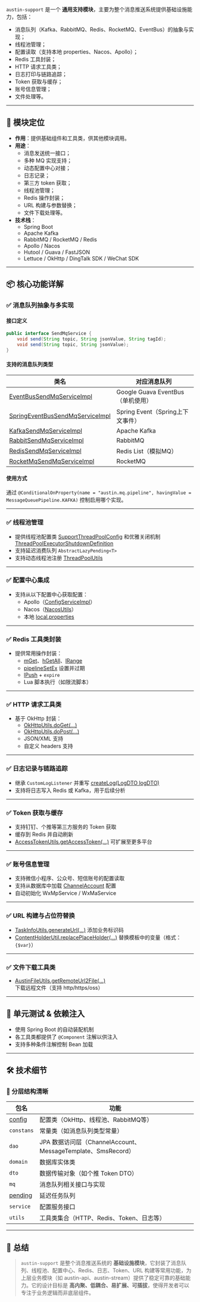 `austin-support` 是一个 **通用支持模块**，主要为整个消息推送系统提供基础设施能力，包括：

- 消息队列（Kafka、RabbitMQ、Redis、RocketMQ、EventBus）的抽象与实现；
- 线程池管理；
- 配置读取（支持本地 properties、Nacos、Apollo）；
- Redis 工具封装；
- HTTP 请求工具类；
- 日志打印与链路追踪；
- Token 获取与缓存；
- 账号信息管理；
- 文件处理等。

---

## 🧩 模块定位

- **作用**：提供基础组件和工具类，供其他模块调用。
- **用途**：
    - 消息发送统一接口；
    - 多种 MQ 实现支持；
    - 动态配置中心对接；
    - 日志记录；
    - 第三方 token 获取；
    - 线程池管理；
    - Redis 操作封装；
    - URL 构建与参数替换；
    - 文件下载处理等。
- **技术栈**：
    - Spring Boot
    - Apache Kafka
    - RabbitMQ / RocketMQ / Redis
    - Apollo / Nacos
    - Hutool / Guava / FastJSON
    - Lettuce / OkHttp / DingTalk SDK / WeChat SDK

---

## 📦 核心功能详解

### ✅ 消息队列抽象与多实现

#### 接口定义

```java
public interface SendMqService {
    void send(String topic, String jsonValue, String tagId);
    void send(String topic, String jsonValue);
}
```


#### 支持的消息队列类型

| 类名 | 对应消息队列 |
|------|----------------|
| [EventBusSendMqServiceImpl](file://D:\Code\Project\Message-Push\Austin\austin-support\src\main\java\com\java3y\austin\support\mq\eventbus\EventBusSendMqServiceImpl.java#L19-L53) | Google Guava EventBus（单机使用） |
| [SpringEventBusSendMqServiceImpl](file://D:\Code\Project\Message-Push\Austin\austin-support\src\main\java\com\java3y\austin\support\mq\springeventbus\SpringEventBusSendMqServiceImpl.java#L16-L36) | Spring Event（Spring上下文事件） |
| [KafkaSendMqServiceImpl](file://D:\Code\Project\Message-Push\Austin\austin-support\src\main\java\com\java3y\austin\support\mq\kafka\KafkaSendMqServiceImpl.java#L24-L49) | Apache Kafka |
| [RabbitSendMqServiceImpl](file://D:\Code\Project\Message-Push\Austin\austin-support\src\main\java\com\java3y\austin\support\mq\rabbit\RabbitSendMqServiceImpl.java#L20-L68) | RabbitMQ |
| [RedisSendMqServiceImpl](file://D:\Code\Project\Message-Push\Austin\austin-support\src\main\java\com\java3y\austin\support\mq\redis\RedisSendMqServiceImpl.java#L20-L62) | Redis List（模拟MQ） |
| [RocketMqSendMqServiceImpl](file://D:\Code\Project\Message-Push\Austin\austin-support\src\main\java\com\java3y\austin\support\mq\rocketmq\RocketMqSendMqServiceImpl.java#L18-L38) | RocketMQ |

#### 使用方式

通过 `@ConditionalOnProperty(name = "austin.mq.pipeline", havingValue = MessageQueuePipeline.KAFKA)` 控制启用哪个实现。

---

### ✅ 线程池管理

- 提供线程池配置类 [SupportThreadPoolConfig](file://D:\Code\Project\Message-Push\Austin\austin-support\src\main\java\com\java3y\austin\support\config\SupportThreadPoolConfig.java#L14-L35) 和优雅关闭机制 [ThreadPoolExecutorShutdownDefinition](file://D:\Code\Project\Message-Push\Austin\austin-support\src\main\java\com\java3y\austin\support\config\ThreadPoolExecutorShutdownDefinition.java#L19-L60)
- 支持延迟消费队列 `AbstractLazyPending<T>`
- 支持动态线程池注册 [ThreadPoolUtils](file://D:\Code\Project\Message-Push\Austin\austin-support\src\main\java\com\java3y\austin\support\utils\ThreadPoolUtils.java#L13-L28)

---

### ✅ 配置中心集成

- 支持从以下配置中心获取配置：
    - Apollo（[ConfigServiceImpl](file://D:\Code\Project\Message-Push\Austin\austin-support\src\main\java\com\java3y\austin\support\service\impl\ConfigServiceImpl.java#L18-L54)）
    - Nacos（[NacosUtils](file://D:\Code\Project\Message-Push\Austin\austin-support\src\main\java\com\java3y\austin\support\utils\NacosUtils.java#L21-L54)）
    - 本地 [local.properties](file://D:\Code\Project\Message-Push\Austin\austin-web\target\classes\local.properties)

---

### ✅ Redis 工具类封装

- 提供常用操作封装：
    - [mGet](file://D:\Code\Project\Message-Push\Austin\austin-support\src\main\java\com\java3y\austin\support\utils\RedisUtils.java#L32-L48)、[hGetAll](file://D:\Code\Project\Message-Push\Austin\austin-support\src\main\java\com\java3y\austin\support\utils\RedisUtils.java#L55-L62)、[lRange](file://D:\Code\Project\Message-Push\Austin\austin-support\src\main\java\com\java3y\austin\support\utils\RedisUtils.java#L69-L76)
    - [pipelineSetEx](file://D:\Code\Project\Message-Push\Austin\austin-support\src\main\java\com\java3y\austin\support\utils\RedisUtils.java#L81-L93) 设置并过期
    - [lPush](file://D:\Code\Project\Message-Push\Austin\austin-support\src\main\java\com\java3y\austin\support\utils\RedisUtils.java#L99-L109) + `expire`
    - Lua 脚本执行（如限流脚本）

---

### ✅ HTTP 请求工具类

- 基于 OkHttp 封装：
    - [OkHttpUtils.doGet(...)](file://D:\Code\Project\Message-Push\Austin\austin-support\src\main\java\com\java3y\austin\support\utils\OkHttpUtils.java#L32-L34)
    - [OkHttpUtils.doPost(...)](file://D:\Code\Project\Message-Push\Austin\austin-support\src\main\java\com\java3y\austin\support\utils\OkHttpUtils.java#L96-L110)
    - JSON/XML 支持
    - 自定义 headers 支持

---

### ✅ 日志记录与链路追踪

- 继承 `CustomLogListener` 并重写 [createLog(LogDTO logDTO)](file://D:\Code\Project\Message-Push\Austin\austin-support\src\main\java\com\java3y\austin\support\utils\LogUtils.java#L32-L35)
- 支持将日志写入 Redis 或 Kafka，用于后续分析

---

### ✅ Token 获取与缓存

- 支持钉钉、个推等第三方服务的 Token 获取
- 缓存到 Redis 并自动刷新
- [AccessTokenUtils.getAccessToken(...)](file://D:\Code\Project\Message-Push\Austin\austin-support\src\main\java\com\java3y\austin\support\utils\AccessTokenUtils.java#L53-L79) 可扩展至更多平台

---

### ✅ 账号信息管理

- 支持微信小程序、公众号、短信账号的配置读取
- 支持从数据库中加载 [ChannelAccount](file://D:\Code\Project\Message-Push\Austin\austin-support\src\main\java\com\java3y\austin\support\domain\ChannelAccount.java#L13-L64) 配置
- 自动初始化 WxMpService / WxMaService

---

### ✅ URL 构建与占位符替换

- [TaskInfoUtils.generateUrl(...)](file://D:\Code\Project\Message-Push\Austin\austin-support\src\main\java\com\java3y\austin\support\utils\TaskInfoUtils.java#L57-L65) 添加业务标识码
- [ContentHolderUtil.replacePlaceHolder(...)](file://D:\Code\Project\Message-Push\Austin\austin-support\src\main\java\com\java3y\austin\support\utils\ContentHolderUtil.java#L30-L32) 替换模板中的变量（格式：`{$var}`）

---

### ✅ 文件下载工具类

- [AustinFileUtils.getRemoteUrl2File(...)](file://D:\Code\Project\Message-Push\Austin\austin-support\src\main\java\com\java3y\austin\support\utils\AustinFileUtils.java#L35-L68) 下载远程文件（支持 http/https/oss）

---

## 🧪 单元测试 & 依赖注入

- 使用 Spring Boot 的自动装配机制
- 各工具类都提供了 `@Component` 注解以供注入
- 支持多种条件注解控制 Bean 加载

---

## 🛠️ 技术细节

### 🧱 分层结构清晰

| 包名 | 功能 |
|------|------|
| [config](file://D:\Code\Project\Message-Push\Austin\austin-handler\src\main\java\com\java3y\austin\handler\action\DeduplicationAction.java#L31-L32) | 配置类（OkHttp、线程池、RabbitMQ等） |
| `constans` | 常量类（如消息队列类型常量） |
| `dao` | JPA 数据访问层（ChannelAccount、MessageTemplate、SmsRecord） |
| `domain` | 数据库实体类 |
| `dto` | 数据传输对象（如个推 Token DTO） |
| `mq` | 消息队列相关接口与实现 |
| [pending](file://D:\Code\Project\Message-Push\Austin\austin-support\src\main\java\com\java3y\austin\support\pending\AbstractLazyPending.java#L100-L107) | 延迟任务队列 |
| `service` | 配置服务接口 |
| `utils` | 工具类集合（HTTP、Redis、Token、日志等） |

---

## 🧠 总结

> `austin-support` 是整个消息推送系统的 **基础设施模块**，它封装了消息队列、线程池、配置中心、Redis、日志、Token、URL 构建等常用功能，为上层业务模块（如 austin-api、austin-stream）提供了稳定可靠的基础能力。它的设计目标是 **高内聚、低耦合、易扩展、可插拔**，使得开发者可以专注于业务逻辑而非底层组件。